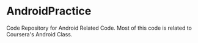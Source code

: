 AndroidPractice
===============

Code Repository for Android Related Code. Most of this code is related to Coursera's Android Class.
